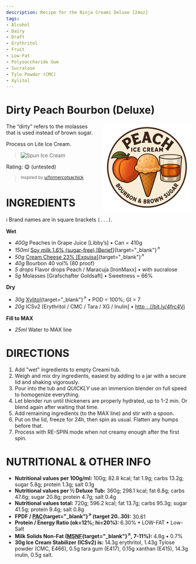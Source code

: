 ```yaml
---
description: Recipe for the Ninja Creami Deluxe [24oz]
tags:
- Alcohol
- Dairy
- Draft
- Erythritol
- Fruit
- Low-Fat
- Polysaccharide Gum
- Sucralose
- Tylo Powder (CMC)
- Xylitol
---
```

# Dirty Peach Bourbon (Deluxe)
<img style="float: right; margin-left: 1.5em;" width=240 alt="Logo" src="logo-peach-bourbon.png" />

The “dirty” refers to the molasses that is used instead of brown sugar.

Process on Lite Ice Cream.

> <img width=360 alt="Spun Ice Cream" src="" class="zoomable" />

Rating: 😋 (untested)

> <sup>Inspired by [u/formercotsachick](https://www.reddit.com/user/formercotsachick/)</sup>

# INGREDIENTS

ℹ️ Brand names are in square brackets `[...]`.

**Wet**

  - _400g_ Peaches in Grape Juice [Libby’s] • Can = 410g
  - _150ml_ [Soy milk 1.6% (sugar-free) \[Berief\]](/ice-creamery/info/ingredients/#soy-milk){target="_blank"}<sup>↗</sup>
  - _50g_ [Cream Cheese 23% \[Exquisa\]](/ice-creamery/info/ingredients/#cream-cheese){target="_blank"}<sup>↗</sup>
  - _40g_ Bourbon 40 vol% (80 proof)
  - _5 drops_ Flavor drops Peach / Maracuja [IronMaxx] • with sucralose
  - _5g_ Molasses [Grafschafter Goldsaft] • Sweetness = 66%

**Dry**

  - _30g_ [Xylitol](/ice-creamery/info/ingredients/#xylitol-e967){target="_blank"}<sup>↗</sup> • POD = 100%; GI = 7
  - _20g_ ICSv2 [Erythritol / CMC / Tara / XG / Inulin] • [http﹕//bit.ly/4frc4Vj](https://jhermann.github.io/ice-creamery/I/Ice%20Cream%20Stabilizer%20(ICS)/)

**Fill to MAX**

  - _25ml_ Water to MAX line

# DIRECTIONS

 1. Add "wet" ingredients to empty Creami tub.
 1. Weigh and mix dry ingredients, easiest by adding to a jar with a secure lid and shaking vigorously.
 1. Pour into the tub and *QUICKLY* use an immersion blender on full speed to homogenize everything.
 1. Let blender run until thickeners are properly hydrated, up to 1-2 min. Or blend again after waiting that time.
 1. Add remaining ingredients (to the MAX line) and stir with a spoon.
 1. Put on the lid, freeze for 24h, then spin as usual. Flatten any humps before that.
 1. Process with RE-SPIN mode when not creamy enough after the first spin.

# NUTRITIONAL & OTHER INFO
- **Nutritional values per 100g/ml:** 100g; 82.8 kcal; fat 1.9g; carbs 13.2g; sugar 5.8g; protein 1.3g; salt 0.1g
- **Nutritional values per ½ Deluxe Tub:** 360g; 298.1 kcal; fat 6.8g; carbs 47.6g; sugar 20.8g; protein 4.7g; salt 0.4g
- **Nutritional values total:** 720g; 596.2 kcal; fat 13.7g; carbs 95.3g; sugar 41.5g; protein 9.4g; salt 0.8g
- **FPDF / [PAC](/ice-creamery/info/glossary/#potere-anti-congelante-pac){target="_blank"}<sup>↗</sup> (target 20..30):** 30.61
- **Protein / Energy Ratio (ok=12%; hi=20%):** 6.30% • LOW-FAT • Low-Salt
- **Milk Solids Non-Fat ([MSNF](/ice-creamery/info/glossary/#milk-solids-not-fat-msnf){target="_blank"}<sup>↗</sup>, 7-11%):** 4.8g • 0.7%
- **30g Ice Cream Stabilizer (ICSv2) is:** 14.3g erythritol, 1.43g Tylose powder (CMC, E466), 
0.5g tara gum (E417), 0.15g xanthan (E415),
14.3g inulin, 0.5g salt.

